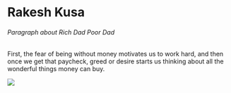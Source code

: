 <h1>Rakesh Kusa</h1>
<h6>Paragraph about Rich Dad Poor Dad</h6>
<p>First, the fear of being without money motivates us to work hard, and then once we get that paycheck, greed or desire starts us thinking about all the wonderful things money can buy.</p>
<img src="https://www.google.com/imgres?imgurl=https%3A%2F%2Fwww.oberlo.com%2Fmedia%2F1603898222-rich-dad-poor-dad-1.jpg%3Fw%3D1824%26fit%3Dmax&tbnid=OWWFxtitRS8gIM&vet=12ahUKEwjEzb-or_GDAxWBxckDHU0aBLwQMygCegQIARBU..i&imgrefurl=https%3A%2F%2Fwww.oberlo.com%2Fblog%2Frich-dad-poor-dad&docid=_VoQ4sCZ-bHVkM&w=880&h=450&q=rich%20dad%20poor%20dad%20paragraph&ved=2ahUKEwjEzb-or_GDAxWBxckDHU0aBLwQMygCegQIARBU" >
